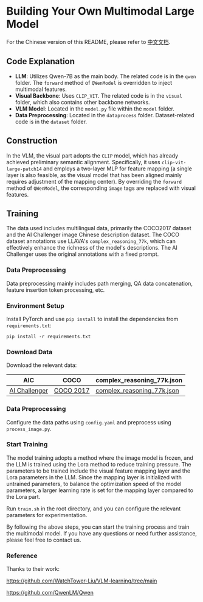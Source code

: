 # Building Your Own Multimodal Large Model

For the Chinese version of this README, please refer to [中文文档](README_zh.md).

## Code Explanation

- **LLM**: Utilizes Qwen-7B as the main body. The related code is in the `qwen` folder. The `forward` method of `QWenModel` is overridden to inject multimodal features.
- **Visual Backbone**: Uses `CLIP_VIT`. The related code is in the `visual` folder, which also contains other backbone networks.
- **VLM Model**: Located in the `model.py` file within the `model` folder.
- **Data Preprocessing**: Located in the `dataprocess` folder. Dataset-related code is in the `dataset` folder.

## Construction

In the VLM, the visual part adopts the `CLIP` model, which has already achieved preliminary semantic alignment. Specifically, it uses `clip-vit-large-patch14` and employs a two-layer MLP for feature mapping (a single layer is also feasible, as the visual model that has been aligned mainly requires adjustment of the mapping center). By overriding the `forward` method of `QWenModel`, the corresponding `image` tags are replaced with visual features.

## Training

The data used includes multilingual data, primarily the COCO2017 dataset and the AI Challenger image Chinese description dataset. The COCO dataset annotations use LLAVA's `complex_reasoning_77k`, which can effectively enhance the richness of the model's descriptions. The AI Challenger uses the original annotations with a fixed prompt.

### Data Preprocessing

Data preprocessing mainly includes path merging, QA data concatenation, feature insertion token processing, etc.

### Environment Setup

Install PyTorch and use `pip install` to install the dependencies from `requirements.txt`:

```shell
pip install -r requirements.txt
```

### Download Data

Download the relevant data:

| AIC | COCO | complex_reasoning_77k.json |
| --- | --- | --- |
| [AI Challenger](https://tianchi.aliyun.com/dataset/145781) | [COCO 2017](http://images.cocodataset.org/zips/train2017.zip) | [complex_reasoning_77k.json](https://huggingface.co/datasets/liuhaotian/LLaVA-Instruct-150K/resolve/main/complex_reasoning_77k.json) |

### Data Preprocessing

Configure the data paths using `config.yaml` and preprocess using `process_image.py`.

### Start Training

The model training adopts a method where the image model is frozen, and the LLM is trained using the Lora method to reduce training pressure. The parameters to be trained include the visual feature mapping layer and the Lora parameters in the LLM. Since the mapping layer is initialized with untrained parameters, to balance the optimization speed of the model parameters, a larger learning rate is set for the mapping layer compared to the Lora part.

Run `train.sh` in the root directory, and you can configure the relevant parameters for experimentation.

By following the above steps, you can start the training process and train the multimodal model. If you have any questions or need further assistance, please feel free to contact us.

### Reference

Thanks to their work:

https://github.com/WatchTower-Liu/VLM-learning/tree/main

https://github.com/QwenLM/Qwen
